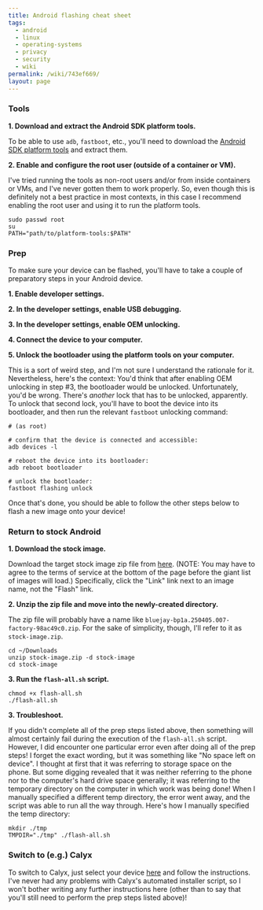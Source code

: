 ```yaml
---
title: Android flashing cheat sheet
tags:
  - android
  - linux
  - operating-systems
  - privacy
  - security
  - wiki
permalink: /wiki/743ef669/
layout: page
---
```


### Tools

**1. Download and extract the Android SDK platform tools.**

To be able to use `adb`, `fastboot`, etc., you'll need to download the [Android SDK platform tools](https://developer.android.com/tools/releases/platform-tools#downloads) and extract them.

**2. Enable and configure the root user (outside of a container or VM).**

I've tried running the tools as non-root users and/or from inside containers or VMs, and I've never gotten them to work properly. So, even though this is definitely not a best practice in most contexts, in this case I recommend enabling the root user and using it to run the platform tools.

```
sudo passwd root
su
PATH="path/to/platform-tools:$PATH"
```

### Prep

To make sure your device can be flashed, you'll have to take a couple of preparatory steps in your Android device.

**1. Enable developer settings.**

**2. In the developer settings, enable USB debugging.**

**3. In the developer settings, enable OEM unlocking.**

**4. Connect the device to your computer.**

**5. Unlock the bootloader using the platform tools on your computer.**

This is a sort of weird step, and I'm not sure I understand the rationale for it. Nevertheless, here's the context: You'd think that after enabling OEM unlocking in step #3, the bootloader would be unlocked. Unfortunately, you'd be wrong. There's _another_ lock that has to be unlocked, apparently. To unlock that second lock, you'll have to boot the device into its bootloader, and then run the relevant `fastboot` unlocking command:

```
# (as root)

# confirm that the device is connected and accessible:
adb devices -l

# reboot the device into its bootloader:
adb reboot bootloader

# unlock the bootloader:
fastboot flashing unlock
```

Once that's done, you should be able to follow the other steps below to flash a new image onto your device!

### Return to stock Android

**1. Download the stock image.**

Download the target stock image zip file from [here](https://developers.google.com/android/images). (NOTE: You may have to agree to the terms of service at the bottom of the page before the giant list of images will load.) Specifically, click the "Link" link next to an image name, not the "Flash" link.

**2. Unzip the zip file and move into the newly-created directory.**

The zip file will probably have a name like `bluejay-bp1a.250405.007-factory-98ac49c0.zip`. For the sake of simplicity, though, I'll refer to it as `stock-image.zip`.

```
cd ~/Downloads
unzip stock-image.zip -d stock-image
cd stock-image
```

**3. Run the `flash-all.sh` script.**

```
chmod +x flash-all.sh
./flash-all.sh
```

**3. Troubleshoot.**

If you didn't complete all of the prep steps listed above, then something will almost certainly fail during the execution of the `flash-all.sh` script. However, I did encounter one particular error even after doing all of the prep steps! I forget the exact wording, but it was something like "No space left on device". I thought at first that it was referring to storage space on the phone. But some digging revealed that it was neither referring to the phone nor to the computer's hard drive space generally; it was referring to the temporary directory on the computer in which work was being done! When I manually specified a different temp directory, the error went away, and the script was able to run all the way through. Here's how I manually specified the temp directory:

```
mkdir ./tmp
TMPDIR="./tmp" ./flash-all.sh
```

### Switch to (e.g.) Calyx

To switch to Calyx, just select your device [here](https://calyxos.org/install/) and follow the instructions. I've never had any problems with Calyx's automated installer script, so I won't bother writing any further instructions here (other than to say that you'll still need to perform the prep steps listed above)!
